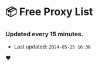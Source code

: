 # :package: Free Proxy List
### Updated every 15 minutes.

- Last updated: `2024-05-25 16:36`

:heart:
